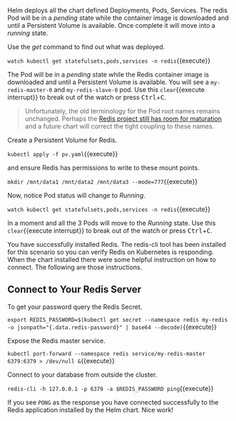 Helm deploys all the chart defined Deployments, Pods, Services. The redis Pod will be in a _pending_ state while the container image is downloaded and until a Persistent Volume is available. Once complete it will move into a _running_ state.

Use the _get_ command to find out what was deployed.

`watch kubectl get statefulsets,pods,services -n redis`{{execute}}

The Pod will be in a _pending_ state while the Redis container image is downloaded and until a Persistent Volume is available. You will see a `my-redis-master-0` and `my-redis-slave-0` pod. Use this `clear`{{execute interrupt}} to break out of the watch or press <kbd>Ctrl</kbd>+<kbd>C</kbd>.

> Unfortunately, the old terminology for the Pod root names remains unchanged. Perhaps the [Redis project still has room for maturation](http://antirez.com/news/122) and a future chart will correct the tight coupling to these names.

Create a Persistent Volume for Redis.

`kubectl apply -f pv.yaml`{{execute}}

and ensure Redis has permissions to write to these mount points.

`mkdir /mnt/data1 /mnt/data2 /mnt/data3 --mode=777`{{execute}}

Now, notice Pod status will change to _Running_.

`watch kubectl get statefulsets,pods,services -n redis`{{execute}}

In a moment and all the 3 Pods will move to the _Running_ state. Use this `clear`{{execute interrupt}} to break out of the watch or press <kbd>Ctrl</kbd>+<kbd>C</kbd>.

You have successfully installed Redis. The redis-cli tool has been installed for this scenario so you can verify Redis on Kubernetes is responding. When the chart installed there were some helpful instruction on how to connect. The following are those instructions.

## Connect to Your Redis Server

To get your password query the Redis Secret.

`export REDIS_PASSWORD=$(kubectl get secret --namespace redis my-redis -o jsonpath="{.data.redis-password}" | base64 --decode)`{{execute}}

Expose the Redis master service.

`kubectl port-forward --namespace redis service/my-redis-master 6379:6379 > /dev/null &`{{execute}}

Connect to your database from outside the cluster.

`redis-cli -h 127.0.0.1 -p 6379 -a $REDIS_PASSWORD ping`{{execute}}

If you see `PONG` as the response you have connected successfully to the Redis application installed by the Helm chart. Nice work!
